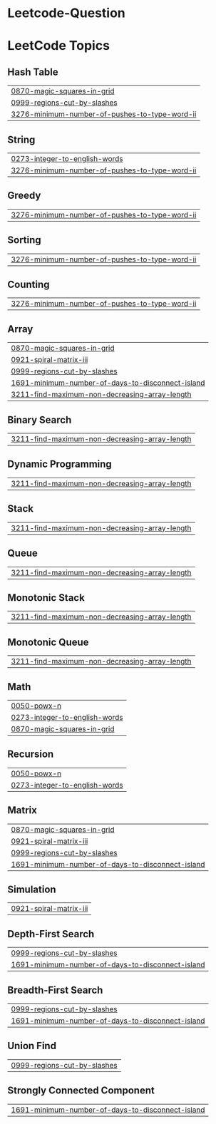 # Leetcode-Question


<!---LeetCode Topics Start-->
# LeetCode Topics
## Hash Table
|  |
| ------- |
| [0870-magic-squares-in-grid](https://github.com/deepakkumar55/Leetcode-Question/tree/master/0870-magic-squares-in-grid) |
| [0999-regions-cut-by-slashes](https://github.com/deepakkumar55/Leetcode-Question/tree/master/0999-regions-cut-by-slashes) |
| [3276-minimum-number-of-pushes-to-type-word-ii](https://github.com/deepakkumar55/Leetcode-Question/tree/master/3276-minimum-number-of-pushes-to-type-word-ii) |
## String
|  |
| ------- |
| [0273-integer-to-english-words](https://github.com/deepakkumar55/Leetcode-Question/tree/master/0273-integer-to-english-words) |
| [3276-minimum-number-of-pushes-to-type-word-ii](https://github.com/deepakkumar55/Leetcode-Question/tree/master/3276-minimum-number-of-pushes-to-type-word-ii) |
## Greedy
|  |
| ------- |
| [3276-minimum-number-of-pushes-to-type-word-ii](https://github.com/deepakkumar55/Leetcode-Question/tree/master/3276-minimum-number-of-pushes-to-type-word-ii) |
## Sorting
|  |
| ------- |
| [3276-minimum-number-of-pushes-to-type-word-ii](https://github.com/deepakkumar55/Leetcode-Question/tree/master/3276-minimum-number-of-pushes-to-type-word-ii) |
## Counting
|  |
| ------- |
| [3276-minimum-number-of-pushes-to-type-word-ii](https://github.com/deepakkumar55/Leetcode-Question/tree/master/3276-minimum-number-of-pushes-to-type-word-ii) |
## Array
|  |
| ------- |
| [0870-magic-squares-in-grid](https://github.com/deepakkumar55/Leetcode-Question/tree/master/0870-magic-squares-in-grid) |
| [0921-spiral-matrix-iii](https://github.com/deepakkumar55/Leetcode-Question/tree/master/0921-spiral-matrix-iii) |
| [0999-regions-cut-by-slashes](https://github.com/deepakkumar55/Leetcode-Question/tree/master/0999-regions-cut-by-slashes) |
| [1691-minimum-number-of-days-to-disconnect-island](https://github.com/deepakkumar55/Leetcode-Question/tree/master/1691-minimum-number-of-days-to-disconnect-island) |
| [3211-find-maximum-non-decreasing-array-length](https://github.com/deepakkumar55/Leetcode-Question/tree/master/3211-find-maximum-non-decreasing-array-length) |
## Binary Search
|  |
| ------- |
| [3211-find-maximum-non-decreasing-array-length](https://github.com/deepakkumar55/Leetcode-Question/tree/master/3211-find-maximum-non-decreasing-array-length) |
## Dynamic Programming
|  |
| ------- |
| [3211-find-maximum-non-decreasing-array-length](https://github.com/deepakkumar55/Leetcode-Question/tree/master/3211-find-maximum-non-decreasing-array-length) |
## Stack
|  |
| ------- |
| [3211-find-maximum-non-decreasing-array-length](https://github.com/deepakkumar55/Leetcode-Question/tree/master/3211-find-maximum-non-decreasing-array-length) |
## Queue
|  |
| ------- |
| [3211-find-maximum-non-decreasing-array-length](https://github.com/deepakkumar55/Leetcode-Question/tree/master/3211-find-maximum-non-decreasing-array-length) |
## Monotonic Stack
|  |
| ------- |
| [3211-find-maximum-non-decreasing-array-length](https://github.com/deepakkumar55/Leetcode-Question/tree/master/3211-find-maximum-non-decreasing-array-length) |
## Monotonic Queue
|  |
| ------- |
| [3211-find-maximum-non-decreasing-array-length](https://github.com/deepakkumar55/Leetcode-Question/tree/master/3211-find-maximum-non-decreasing-array-length) |
## Math
|  |
| ------- |
| [0050-powx-n](https://github.com/deepakkumar55/Leetcode-Question/tree/master/0050-powx-n) |
| [0273-integer-to-english-words](https://github.com/deepakkumar55/Leetcode-Question/tree/master/0273-integer-to-english-words) |
| [0870-magic-squares-in-grid](https://github.com/deepakkumar55/Leetcode-Question/tree/master/0870-magic-squares-in-grid) |
## Recursion
|  |
| ------- |
| [0050-powx-n](https://github.com/deepakkumar55/Leetcode-Question/tree/master/0050-powx-n) |
| [0273-integer-to-english-words](https://github.com/deepakkumar55/Leetcode-Question/tree/master/0273-integer-to-english-words) |
## Matrix
|  |
| ------- |
| [0870-magic-squares-in-grid](https://github.com/deepakkumar55/Leetcode-Question/tree/master/0870-magic-squares-in-grid) |
| [0921-spiral-matrix-iii](https://github.com/deepakkumar55/Leetcode-Question/tree/master/0921-spiral-matrix-iii) |
| [0999-regions-cut-by-slashes](https://github.com/deepakkumar55/Leetcode-Question/tree/master/0999-regions-cut-by-slashes) |
| [1691-minimum-number-of-days-to-disconnect-island](https://github.com/deepakkumar55/Leetcode-Question/tree/master/1691-minimum-number-of-days-to-disconnect-island) |
## Simulation
|  |
| ------- |
| [0921-spiral-matrix-iii](https://github.com/deepakkumar55/Leetcode-Question/tree/master/0921-spiral-matrix-iii) |
## Depth-First Search
|  |
| ------- |
| [0999-regions-cut-by-slashes](https://github.com/deepakkumar55/Leetcode-Question/tree/master/0999-regions-cut-by-slashes) |
| [1691-minimum-number-of-days-to-disconnect-island](https://github.com/deepakkumar55/Leetcode-Question/tree/master/1691-minimum-number-of-days-to-disconnect-island) |
## Breadth-First Search
|  |
| ------- |
| [0999-regions-cut-by-slashes](https://github.com/deepakkumar55/Leetcode-Question/tree/master/0999-regions-cut-by-slashes) |
| [1691-minimum-number-of-days-to-disconnect-island](https://github.com/deepakkumar55/Leetcode-Question/tree/master/1691-minimum-number-of-days-to-disconnect-island) |
## Union Find
|  |
| ------- |
| [0999-regions-cut-by-slashes](https://github.com/deepakkumar55/Leetcode-Question/tree/master/0999-regions-cut-by-slashes) |
## Strongly Connected Component
|  |
| ------- |
| [1691-minimum-number-of-days-to-disconnect-island](https://github.com/deepakkumar55/Leetcode-Question/tree/master/1691-minimum-number-of-days-to-disconnect-island) |
<!---LeetCode Topics End-->
